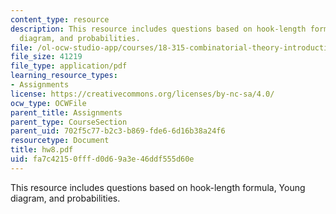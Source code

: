 ```yaml
---
content_type: resource
description: This resource includes questions based on hook-length formula, Young
  diagram, and probabilities.
file: /ol-ocw-studio-app/courses/18-315-combinatorial-theory-introduction-to-graph-theory-extremal-and-enumerative-combinatorics-spring-2005/fa7c42150fffd0d69a3e46ddf555d60e_hw8.pdf
file_size: 41219
file_type: application/pdf
learning_resource_types:
- Assignments
license: https://creativecommons.org/licenses/by-nc-sa/4.0/
ocw_type: OCWFile
parent_title: Assignments
parent_type: CourseSection
parent_uid: 702f5c77-b2c3-b869-fde6-6d16b38a24f6
resourcetype: Document
title: hw8.pdf
uid: fa7c4215-0fff-d0d6-9a3e-46ddf555d60e
---
```

This resource includes questions based on hook-length formula, Young diagram, and probabilities.